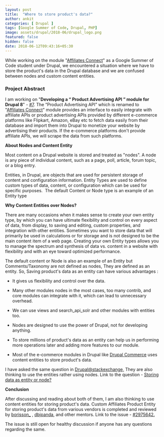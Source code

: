 ```yaml
---
layout: post
title:  "Where to store product's data?"
author: ankit
categories: [ Drupal ]
tags: [Google Summer of Code, Drupal, PHP]
image: assets/drupal/2018-06/drupal_logo.png
featured: false
hidden: false
date: 2018-06-12T09:43:16+05:30
---
```


While working on the module "[Affiliates Connect](https://www.drupal.org/project/affiliates_connect)" as a Google Summer of Code student under Drupal, we encountered a situation where we have to store the product's data in the Drupal database and we are confused between nodes and custom content entities.

### **Project Abstract**

I am working on "**Developing a “ Product Advertising API ” module for Drupal 8**" - [#7](https://groups.drupal.org/node/518074). The “Product Advertising API” which is renamed to "[Affiliates Connect](https://www.drupal.org/project/affiliates_connect)" module provides an interface to easily integrate with affiliate APIs or product advertising APIs provided by different e-commerce platforms like Flipkart, Amazon, eBay etc to fetch data easily from their database and import them into Drupal to monetize your website by advertising their products. If the e-commerce platforms don't provide affiliate APIs, we will scrape the data from such platforms.

**About Nodes and Content Entity**

Most content on a Drupal website is stored and treated as "nodes". A node is any piece of individual content, such as a page, poll, article, forum topic, or a blog entry.

Entities, in Drupal, are objects that are used for persistent storage of content and configuration information. Entity Types are used to define custom types of data, content, or configuration which can be used for specific purposes.  The default Content or Node type is an example of an Entity type

**Why Content Entities over Nodes?**

There are many occasions when it makes sense to create your own entity type, by which you can have ultimate flexibility and control on every aspect of data, from display, to saving and editing, custom properties, and integration with other entities. Sometimes you want to store data that will primarily be used in calculations or for storage and is not designed to be the main content item of a web page. Creating your own Entity types allows you to manage the spectrum and synthesis of data vs. content in a website with flexibility and with an eye toward optimized performance.

The default content or Node is also an example of an Entity but Comments/Taxonomy are not defined as nodes, They are defined as an entity. So, Saving product's data as an entity can have various advantages :

- It gives us flexibility and control over the data.

- Many other modules nodes in the most cases, too many contrib, and core modules can integrate with it, which can lead to unnecessary overhead.

- We can use views and search_api_solr and other modules with entities too.

- Nodes are designed to use the power of Drupal, not for developing anything.

- To store millions of product's data as an entity can help us in performing more operations later and adding more features to our module.

- Most of the e-commerce modules in Drupal like [Drupal Commerce](https://www.drupal.org/project/commerce) uses content entities to store product's data.

I have asked the same question in [Drupal@stackexchange,](https://drupal.stackexchange.com/) They are also thinking to use the entities rather using nodes. Link to the question - [Storing data as entity or node?](https://drupal.stackexchange.com/questions/262998/storing-data-as-entity-or-node)

**Conclusion**

After discussing and reading about both of them, I am also thinking to use content entities for storing product's data. Custom Affiliates Product Entity for storing product's data from various vendors is completed and reviewed by [borisson_](https://www.drupal.org/u/borisson_) , [dbjpanda](https://www.drupal.org/u/dbjpanda), and other mentors. Link to the issue - [#2975642.](https://www.drupal.org/project/affiliates_connect/issues/2975642)

The issue is still open for healthy discussion if anyone has any questions regarding the same.